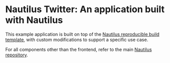 # Nautilus Twitter: An application built with Nautilus

This example application is built on top of the [Nautilus reproducible build template](https://github.com/MystenLabs/nautilus), with custom modifications to support a specific use case.

For all components other than the frontend, refer to the main [Nautilus repository](https://github.com/MystenLabs/nautilus).

```
```

